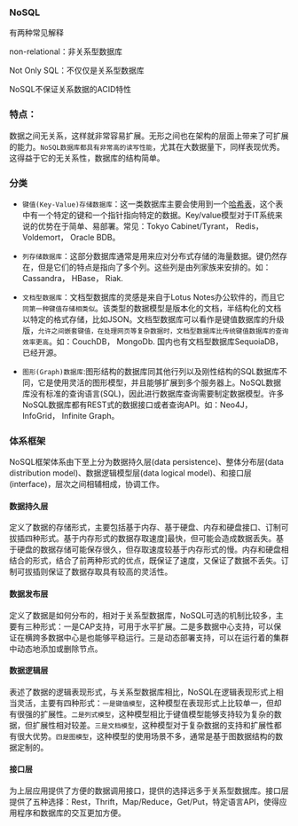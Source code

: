 ### NoSQL

有两种常见解释

non-relational：非关系型数据库

Not Only SQL：不仅仅是关系型数据库

NoSQL不保证关系数据的ACID特性



### 特点：

数据之间无关系，这样就非常容易扩展。无形之间也在架构的层面上带来了可扩展的能力。`NoSQL数据库都具有非常高的读写性能`，尤其在大数据量下，同样表现优秀。这得益于它的无关系性，数据库的结构简单。



### 分类

- `键值(Key-Value)存储数据库`：这一类数据库主要会使用到一个[哈希表](https://baike.baidu.com/item/哈希表)，这个表中有一个特定的键和一个指针指向特定的数据。Key/value模型对于IT系统来说的优势在于简单、易部署。常见：Tokyo Cabinet/Tyrant， Redis， Voldemort， Oracle BDB。

- `列存储数据库`：这部分数据库通常是用来应对分布式存储的海量数据。键仍然存在，但是它们的特点是指向了多个列。这些列是由列家族来安排的。如：Cassandra， HBase， Riak.

- `文档型数据库`：文档型数据库的灵感是来自于Lotus Notes办公软件的，而且它`同第一种键值存储相类似`。该类型的数据模型是版本化的文档，半结构化的文档以特定的格式存储，比如JSON。文档型数据库可以看作是键值数据库的升级版，`允许之间嵌套键值，在处理网页等复杂数据时，文档型数据库比传统键值数据库的查询效率更高`。如：CouchDB， MongoDb. 国内也有文档型数据库SequoiaDB，已经开源。

- `图形(Graph)数据库`:图形结构的数据库同其他行列以及刚性结构的SQL数据库不同，它是使用灵活的图形模型，并且能够扩展到多个服务器上。NoSQL数据库没有标准的查询语言(SQL)，因此进行数据库查询需要制定数据模型。许多NoSQL数据库都有REST式的数据接口或者查询API。如：Neo4J， InfoGrid， Infinite Graph。



### 体系框架

NoSQL框架体系由下至上分为数据持久层(data persistence)、整体分布层(data distribution model)、数据逻辑模型层(data logical model)、和接口层(interface)，层次之间相辅相成，协调工作。



#### 数据持久层

定义了数据的存储形式，主要包括基于内存、基于硬盘、内存和硬盘接口、订制可拔插四种形式。基于内存形式的数据存取速度]最快，但可能会造成数据丢失。基于硬盘的数据存储可能保存很久，但存取速度较基于内存形式的慢。内存和硬盘相结合的形式，结合了前两种形式的优点，既保证了速度，又保证了数据不丢失。订制可拔插则保证了数据存取具有较高的灵活性。



#### 数据发布层

定义了数据是如何分布的，相对于关系型数据库，NoSQL可选的机制比较多，主要有三种形式：一是CAP支持，可用于水平扩展。二是多数据中心支持，可以保证在横跨多数据中心是也能够平稳运行。三是动态部署支持，可以在运行着的集群中动态地添加或删除节点。



#### 数据逻辑层

表述了数据的逻辑表现形式，与关系型数据库相比，NoSQL在逻辑表现形式上相当灵活，主要有四种形式：`一是键值模型`，这种模型在表现形式上比较单一，但却有很强的扩展性。`二是列式模型`，这种模型相比于键值模型能够支持较为复杂的数据，但扩展性相对较差。`三是文档模型`，这种模型对于复杂数据的支持和扩展性都有很大优势。`四是图模型`，这种模型的使用场景不多，通常是基于图数据结构的数据定制的。



#### 接口层

为上层应用提供了方便的数据调用接口，提供的选择远多于关系型数据库。接口层提供了五种选择：Rest，Thrift，Map/Reduce，Get/Put，特定语言API，使得应用程序和数据库的交互更加方便。